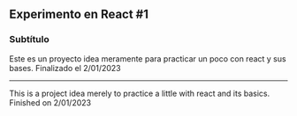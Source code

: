 ## Experimento en React #1
### Subtítulo
Este es un proyecto idea meramente para practicar un poco con react y sus bases.
Finalizado el 2/01/2023
___
This is a project idea merely to practice a little with react and its basics.
Finished on 2/01/2023